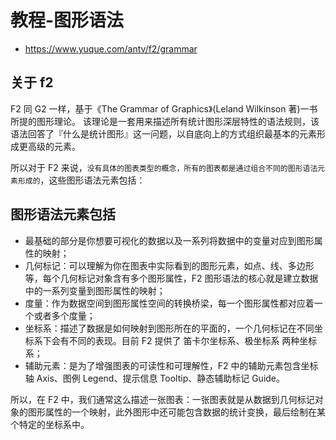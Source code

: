 # 教程-图形语法
+ https://www.yuque.com/antv/f2/grammar

## 关于 f2
F2 同 G2 一样，基于《The Grammar of Graphics》(Leland Wilkinson 著)一书所提的图形理论。
该理论是一套用来描述所有统计图形深层特性的语法规则，该语法回答了『什么是统计图形』这一问题，以自底向上的方式组织最基本的元素形成更高级的元素。

所以对于 F2 来说，`没有具体的图表类型的概念，所有的图表都是通过组合不同的图形语法元素形成的`，这些图形语法元素包括：

## 图形语法元素包括
- 最基础的部分是你想要可视化的数据以及一系列将数据中的变量对应到图形属性的映射；
- 几何标记：可以理解为你在图表中实际看到的图形元素，如点、线、多边形等，每个几何标记对象含有多个图形属性，F2 图形语法的核心就是建立数据中的一系列变量到图形属性的映射；
- 度量：作为数据空间到图形属性空间的转换桥梁，每一个图形属性都对应着一个或者多个度量；
- 坐标系：描述了数据是如何映射到图形所在的平面的，一个几何标记在不同坐标系下会有不同的表现。目前 F2 提供了 笛卡尔坐标系、极坐标系 两种坐标系；
- 辅助元素：是为了增强图表的可读性和可理解性，F2 中的辅助元素包含坐标轴 Axis、图例 Legend、提示信息 Tooltip、静态辅助标记 Guide。

所以，在 F2 中，我们通常这么描述一张图表：一张图表就是从数据到几何标记对象的图形属性的一个映射，此外图形中还可能包含数据的统计变换，最后绘制在某个特定的坐标系中。